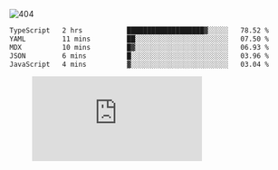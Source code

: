 ![404](https://user-images.githubusercontent.com/378023/89412096-6f759d80-d761-11ea-8c57-84b30ef3f2b1.png)

<!--START_SECTION:waka-->

```txt
TypeScript   2 hrs           ███████████████████▓░░░░░   78.52 %
YAML         11 mins         ██░░░░░░░░░░░░░░░░░░░░░░░   07.50 %
MDX          10 mins         █▓░░░░░░░░░░░░░░░░░░░░░░░   06.93 %
JSON         6 mins          █░░░░░░░░░░░░░░░░░░░░░░░░   03.96 %
JavaScript   4 mins          ▓░░░░░░░░░░░░░░░░░░░░░░░░   03.04 %
```

<!--END_SECTION:waka-->
<figure><embed src="https://wakatime.com/share/@018b853e-267a-435d-a858-33e2b098b9d7/f3c3aa68-553a-4373-a9f9-2d456f62f780.svg"></embed></figure>

